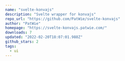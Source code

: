 ```yaml
---
name: "svelte-konvajs"
description: "Svelte wrapper for konvajs"
repo_url: "https://github.com/PatWie/svelte-konvajs"
author: "PatWie"
homepage: "https://svelte-konvajs.patwie.com/"
downloads: 7
updated: "2022-02-20T18:07:01.988Z"
github_stars: 2
tags: 
  - ui
---
```


